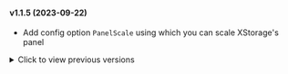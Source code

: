 #### v1.1.5 (2023-09-22)

* Add config option `PanelScale` using which you can scale XStorage's panel

<details>
<summary>Click to view previous versions</summary>

* **v1.1.4** (2023-08-26)

	* Add config option `MaxOpenChests` which limits the maximum amount of chests to be opened at once
	
	* Update Jotun v2.12.6, BepInEx v5.4.2105
	
	* Add world level to item reference

* **v1.1.3** (2023-04-10)

	* Don't open nearby containers when SkipMark is set (by other mods)

	* Clean up panel position values in config file

	* Dependency updates: BepInEx 5.4.2102, Jotunn 2.11.3

* **v1.1.2** (2023-03-15)

	* Dependency updates: BepInEx 5.4.21, Jotunn 2.11.0

	* Fix panel size calculation

	* Save panel positions as Vector2 instead of Vector3

* **v1.1.1** (2023-03-13)

	* Fix mod breaking after logging out and then starting/joining another game

	* Store panel positions in config instead of hidden away in player preferences

	* Clamp panel to screen boundaries after restoring its position

	* Fix error that sometimes appears when logging out or quitting the game

	* Fix error that can occur when `Ctrl+Click`-ing an empty cell in one of the the inventory grids

	* Use the position of the chest you're opening, instead of the position of your character, when searching for nearby chests

	* Order chests by weight so empty ones show up last

	* Add config option `NearbyChestRadius` to set how far away to look for chests for

	* Fix a compatibility issue whereby the Take All button would stop working if another mod added more buttons to the container panel

* **v1.1.0** (2023-03-11)

	* Fix error when placing a new chest

	* Fix a HarmonyX warning that occurs when loading XStorage; this was caused by a library I use locally to manage documentation, but XStorage does not ship with this library.

	* Fix being able to rename chests that are protected by a ward

	* UI overhaul: 
	
		* You can now drag the XStorage panel 

		* You can set the maximum panel size in XStorage's config file using MaxColumns and MaxRows. Default value is 2 columns by 3 rows. XStorage will still restrict the size by what fits on your screen.

		* XStorage will store the position of the panel per grid size when you close the panel, so that next time you open a panel of the same size, it will be restored to that position on the screen.

	* Many code improvements and optimisations

* **v1.0.2** (2023-03-02)

	* Fix tooltips not always being fully visible

	* Fix tooltips sometimes escaping the mouse pointer

	* Reworked a large portion of the containers panel UI

* **v1.0.1** (2023-02-28)

	* Remove "valheim.exe" check as it stops dedicated servers from loading the mod.

* **v1.0.0** (2023-02-28)

	* Initial release

</details>


